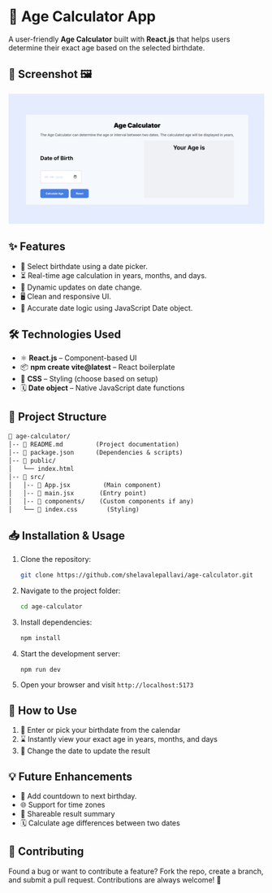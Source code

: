 # 🎂 Age Calculator App

A user-friendly **Age Calculator** built with **React.js** that helps users determine their exact age based on the selected birthdate.

## 📸 Screenshot 🖼️
![Age Calculator Screenshot](public/dashboard.png)

## ✨ Features
- 📅 Select birthdate using a date picker.
- ⏳ Real-time age calculation in years, months, and days.
- 🔁 Dynamic updates on date change.
- 🖥️ Clean and responsive UI.
- 🧮 Accurate date logic using JavaScript Date object.

## 🛠️ Technologies Used
- ⚛️ **React.js** – Component-based UI
- 📦 **npm create vite@latest** – React boilerplate
- 🎨 **CSS** – Styling (choose based on setup)
- 🗓️ **Date object** – Native JavaScript date functions

## 📂 Project Structure
```
📁 age-calculator/
│-- 📄 README.md         (Project documentation)
│-- 📄 package.json      (Dependencies & scripts)
│-- 📁 public/
│   └── index.html
│-- 📁 src/
│   │-- 📄 App.jsx         (Main component)
│   │-- 📄 main.jsx       (Entry point)
│   │-- 📁 components/    (Custom components if any)
│   └── 📄 index.css        (Styling)
```

## 📥 Installation & Usage
1. Clone the repository:
   ```bash
   git clone https://github.com/shelavalepallavi/age-calculator.git
   ```
2. Navigate to the project folder:
   ```bash
   cd age-calculator
   ```
3. Install dependencies:
   ```bash
   npm install
   ```
4. Start the development server:
   ```bash
   npm run dev
   ```
5. Open your browser and visit `http://localhost:5173`

## 🎯 How to Use
1. 🧑 Enter or pick your birthdate from the calendar
2. ⌛ Instantly view your exact age in years, months, and days
3. 🔄 Change the date to update the result

## 💡 Future Enhancements
- 📆 Add countdown to next birthday.
- 🌐 Support for time zones
- 📱 Shareable result summary
- 🗓️ Calculate age differences between two dates

## 🤝 Contributing
Found a bug or want to contribute a feature? Fork the repo, create a branch, and submit a pull request. Contributions are always welcome! 🙌

